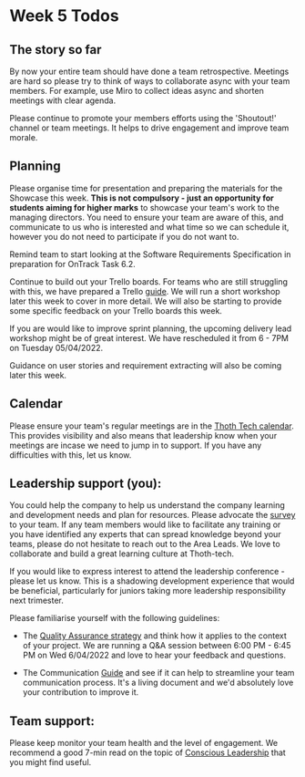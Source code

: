 # Week 5 Todos

## The story so far

By now your entire team should have done a team retrospective. Meetings are hard
so please try to think of ways to collaborate async with your team members. For
example, use Miro to collect ideas async and shorten meetings with clear agenda.

Please continue to promote your members efforts using the 'Shoutout!' channel or
team meetings. It helps to drive engagement and improve team morale.

## Planning

Please organise time for presentation and preparing the materials for the
Showcase this week. **This is not compulsory - just an opportunity for students
aiming for higher marks** to showcase your team's work to the managing
directors. You need to ensure your team are aware of this, and communicate to us
who is interested and what time so we can schedule it, however you do not need
to participate if you do not want to.

Remind team to start looking at the Software Requirements Specification in
preparation for OnTrack Task 6.2.

Continue to build out your Trello boards. For teams who are still struggling
with this, we have prepared a Trello
[guide](https://github.com/thoth-tech/handbook/blob/main/docs/learning/training/trello-guide.md).
We will run a short workshop later this week to cover in more detail. We will
also be starting to provide some specific feedback on your Trello boards this
week.

If you are would like to improve sprint planning, the upcoming delivery lead
workshop might be of great interest. We have rescheduled it from 6 - 7PM on
Tuesday 05/04/2022.

Guidance on user stories and requirement extracting will also be coming later
this week.

## Calendar

Please ensure your team's regular meetings are in the
[Thoth Tech calendar](https://outlook.office.com/calendar/group/deakin365.onmicrosoft.com/_thoth-tech/view/month).
This provides visibility and also means that leadership know when your meetings
are incase we need to jump in to support. If you have any difficulties with
this, let us know.

## Leadership support (you):

You could help the company to help us understand the company learning and
development needs and plan for resources. Please advocate the
[survey](https://forms.office.com/Pages/ResponsePage.aspx?id=7Hgj0IgW1UaFQBwotfRw9pxmFQ5mP6pJsCNkD-HdouBUNUVBVlBEMlVTT0RKWkdVNTJOT0o5MTNMTSQlQCN0PWcu)
to your team. If any team members would like to facilitate any training or you
have identified any experts that can spread knowledge beyond your teams, please
do not hesitate to reach out to the Area Leads. We love to collaborate and build
a great learning culture at Thoth-tech.

If you would like to express interest to attend the leadership conference -
please let us know. This is a shadowing development experience that would be
beneficial, particularly for juniors taking more leadership responsibility next
trimester.

Please familiarise yourself with the following guidelines:

- The
  [Quality Assurance strategy](https://github.com/thoth-tech/handbook/blob/main/docs/processes/quality-assurance/quality-assurance-overview.md)
  and think how it applies to the context of your project. We are running a Q&A
  session between 6:00 PM - 6:45 PM on Wed 6/04/2022 and love to hear your
  feedback and questions.

- The Communication
  [Guide](https://github.com/thoth-tech/handbook/blob/main/docs/communication/communication.md)
  and see if it can help to streamline your team communication process. It's a
  living document and we'd absolutely love your contribution to improve it.

## Team support:

Please keep monitor your team health and the level of engagement. We recommend a
good 7-min read on the topic of
[Conscious Leadership](https://blog.alexmaccaw.com/conscious-leadership/) that
you might find useful.
